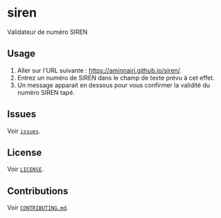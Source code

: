 # siren

Validateur de numéro SIREN

## Usage

1. Aller sur l'URL suivante : https://aminnairi.github.io/siren/.
1. Entrez un numéro de SIREN dans le champ de texte prévu à cet effet.
1. Un message apparait en dessous pour vous confirmer la validité du numéro SIREN tapé.

## Issues

Voir [`issues`](../../issues).

## License

Voir [`LICENSE`](./LICENSE).

## Contributions

Voir [`CONTRIBUTING.md`](./CONTRIBUTING.md).
